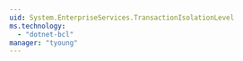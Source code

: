 ```yaml
---
uid: System.EnterpriseServices.TransactionIsolationLevel
ms.technology: 
  - "dotnet-bcl"
manager: "tyoung"
---
```

